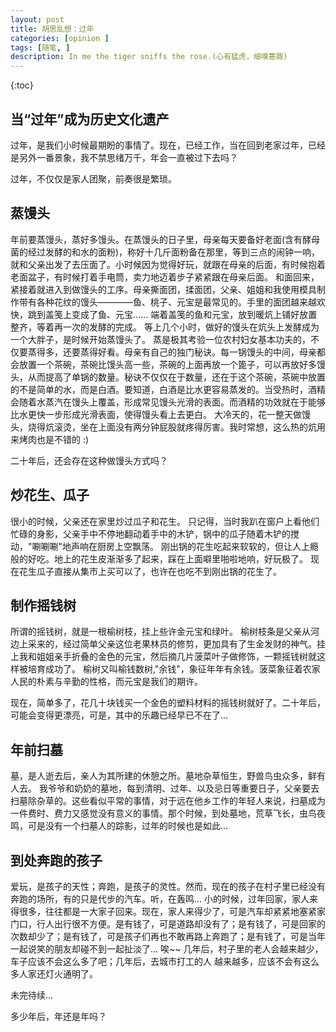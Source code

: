 ```yaml
---
layout: post
title: 胡思乱想：过年
categories: [opinion ]
tags: [随笔, ]
description: In me the tiger sniffs the rose.(心有猛虎，细嗅蔷薇)
---
```

{:toc}


 
  
## 当“过年”成为历史文化遗产

过年，是我们小时候最期盼的事情了。现在，已经工作，当在回到老家过年，已经是另外一番景象，我不禁思绪万千，年会一直被过下去吗？

过年，不仅仅是家人团聚，前奏很是繁琐。

## 蒸馒头
年前要蒸馒头，蒸好多馒头。在蒸馒头的日子里，母亲每天要备好老面(含有酵母菌的经过发酵的和水的面粉)，称好十几斤面粉备在那里，等到三点的闹钟一响，就和父亲出发了去压面了。小时候因为觉得好玩，就跟在母亲的后面，有时候抱着老面盆子，有时候打着手电筒，卖力地迈着步子紧紧跟在母亲后面。
和面回来，紧接着就进入到做馒头的工序。母亲撕面团，揉面团，父亲、姐姐和我使用模具制作带有各种花纹的馒头————鱼、桃子、元宝是最常见的。手里的面团越来越欢快，跳到盖笺上变成了鱼、元宝...... 端着盖笺的鱼和元宝，放到暖炕上铺好放置整齐，等着再一次的发酵的完成。
等上几个小时，做好的馒头在炕头上发酵成为一个大胖子，是时候开始蒸馒头了。
蒸是极其考验一位农村妇女基本功夫的，不仅要蒸得多，还要蒸得好看。母亲有自己的独门秘诀。每一锅馒头的中间，母亲都会放置一个茶碗，茶碗比馒头高一些，茶碗的上面再放一个篦子，可以再放好多馒头，从而提高了单锅的数量。秘诀不仅仅在于数量，还在于这个茶碗，茶碗中放置的不是简单的水，而是白酒。要知道，白酒是比水更容易蒸发的。当受热时，酒精会随着水蒸汽在馒头上覆盖，形成常见馒头光滑的表面。而酒精的功效就在于能够比水更快一步形成光滑表面，使得馒头看上去更白。
大冷天的，花一整天做馒头，烧得炕滚烫，坐在上面没有两分钟屁股就疼得厉害。我时常想，这么热的炕用来烤肉也是不错的 :)

二十年后，还会存在这种做馒头方式吗？

## 炒花生、瓜子
很小的时候，父亲还在家里炒过瓜子和花生。
只记得，当时我趴在窗户上看他们忙碌的身影，父亲手中不停地翻动着手中的木铲，锅中的瓜子随着木铲的搅动，"唰唰唰"地声响在厨房上空飘荡。
刚出锅的花生吃起来软软的，但让人上瘾般的好吃。地上的花生皮渐渐多了起来，踩在上面噼里啪啦地响，好玩极了。
现在花生瓜子直接从集市上买可以了，也许在也吃不到刚出锅的花生了。

## 制作摇钱树
所谓的摇钱树，就是一根榆树枝，挂上些许金元宝和绿叶。
榆树枝条是父亲从河边上采来的，经过简单父亲这位老果林员的修剪，更加具有了生金发财的神气。挂上我和姐姐亲手折叠的金色的元宝，然后摘几片菠菜叶子做修饰，一颗摇钱树就这样被培育成功了。
榆树又叫榆钱数树,"余钱"，象征年年有余钱。菠菜象征着农家人民的朴素与辛勤的性格，而元宝是我们的期许。

现在，简单多了，花几十块钱买一个金色的塑料材料的摇钱树就好了。二十年后，可能会变得更漂亮，可是，其中的乐趣已经早已不在了...

## 年前扫墓
墓，是人逝去后，亲人为其所建的休憩之所。墓地杂草恒生，野兽鸟虫众多，鲜有人去。
我爷爷和奶奶的墓地，每到清明、过年、以及忌日等重要日子，父亲要去扫墓除杂草的。这些看似平常的事情，对于远在他乡工作的年轻人来说，扫墓成为一件费时、费力又感觉没有意义的事情。那个时候，到处墓地，荒草飞长，虫鸟夜鸣，可是没有一个扫墓人的踪影，过年的时候也是如此...

## 到处奔跑的孩子
爱玩，是孩子的天性；奔跑，是孩子的灵性。然而，现在的孩子在村子里已经没有奔跑的场所，有的只是代步的汽车。听，在轰鸣...
小的时候，过年回家，家人来得很多，往往都是一大家子回来。现在，家人来得少了，可是汽车却紧紧地塞紧家门口，行人出行很不方便。是有钱了，可是道路却没有了；是有钱了，可是回家的次数却少了；是有钱了，可是孩子们再也不敢再路上奔跑了；是有钱了，可是当年一起说笑的朋友却碰不到一起扯淡了...
唉~~
几年后，村子里的老人会越来越少，车子应该不会这么多了吧；几年后，去城市打工的人
越来越多，应该不会有这么多人家还灯火通明了。

未完待续...

多少年后，年还是年吗？

<!-- ## 
回家过年，走亲戚，串朋友，得知几个故事，分享给大家：
### 一个男人的故事
### 一个女人的故事 -->
